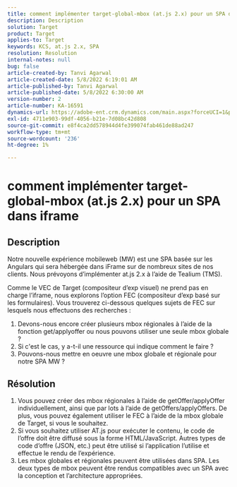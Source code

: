 ```yaml
---
title: comment implémenter target-global-mbox (at.js 2.x) pour un SPA dans iframe
description: Description
solution: Target
product: Target
applies-to: Target
keywords: KCS, at.js 2.x, SPA
resolution: Resolution
internal-notes: null
bug: false
article-created-by: Tanvi Agarwal
article-created-date: 5/8/2022 6:19:01 AM
article-published-by: Tanvi Agarwal
article-published-date: 5/8/2022 6:30:00 AM
version-number: 2
article-number: KA-16591
dynamics-url: https://adobe-ent.crm.dynamics.com/main.aspx?forceUCI=1&pagetype=entityrecord&etn=knowledgearticle&id=423f1dbc-96ce-ec11-a7b5-00224809c101
exl-id: 4711e903-99df-4056-b21e-7d08bc42d808
source-git-commit: e8f4ca2dd578944d4fe399074fab461de88ad247
workflow-type: tm+mt
source-wordcount: '236'
ht-degree: 1%

---
```


# comment implémenter target-global-mbox (at.js 2.x) pour un SPA dans iframe

## Description


Notre nouvelle expérience mobileweb (MW) est une SPA basée sur les Angulars qui sera hébergée dans iFrame sur de nombreux sites de nos clients. Nous prévoyons d’implémenter at.js 2.x à l’aide de Tealium (TMS).

Comme le VEC de Target (compositeur d’exp visuel) ne prend pas en charge l’iframe, nous explorons l’option FEC (compositeur d’exp basé sur les formulaires). Vous trouverez ci-dessous quelques sujets de FEC sur lesquels nous effectuons des recherches :



1. Devons-nous encore créer plusieurs mbox régionales à l’aide de la fonction get/applyoffer ou nous pouvons utiliser une seule mbox globale ?
2. Si c&#39;est le cas, y a-t-il une ressource qui indique comment le faire ?
3. Pouvons-nous mettre en oeuvre une mbox globale et régionale pour notre SPA MW ?



## Résolution


1. Vous pouvez créer des mbox régionales à l’aide de getOffer/applyOffer individuellement, ainsi que par lots à l’aide de getOffers/applyOffers. De plus, vous pouvez également utiliser le FEC à l’aide de la mbox globale de Target, si vous le souhaitez.
2. Si vous souhaitez utiliser AT.js pour exécuter le contenu, le code de l’offre doit être diffusé sous la forme HTML/JavaScript. Autres types de code d’offre (JSON, etc.) peut être utilisé si l’application l’utilise et effectue le rendu de l’expérience.
3. Les mbox globales et régionales peuvent être utilisées dans SPA. Les deux types de mbox peuvent être rendus compatibles avec un SPA avec la conception et l’architecture appropriées.
